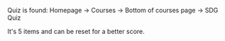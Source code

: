 Quiz is found:
Homepage -> Courses -> Bottom of courses page -> SDG Quiz

It's 5 items and can be reset for a better score.
